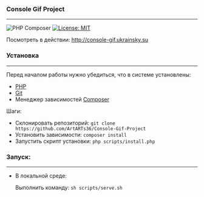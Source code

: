 ### Console Gif Project

---

![PHP Composer](https://github.com/ArtARTs36/Console-Gif-Project/workflows/Testing/badge.svg?branch=master)
[![License: MIT](https://img.shields.io/badge/License-MIT-yellow.svg)](https://opensource.org/licenses/MIT)

Посмотреть в действии: http://console-gif.ukrainsky.su

### Установка

----

Перед началом работы нужно убедиться, что в системе установлены:
* [PHP](https://www.php.net/manual/ru/install.php)
* [Git](https://git-scm.com/book/ru/v2/Введение-Установка-Git)
* Менеджер зависимостей [Composer](https://getcomposer.org)

Шаги:

* Склонировать репозиторий: `git clone https://github.com/ArtARTs36/Console-Gif-Project`
* Установить зависимости: `composer install`
* Запустить скрипт установки: `php scripts/install.php`

### Запуск:

---

* В локальной среде:
  
  Выполнить команду: `sh scripts/serve.sh`